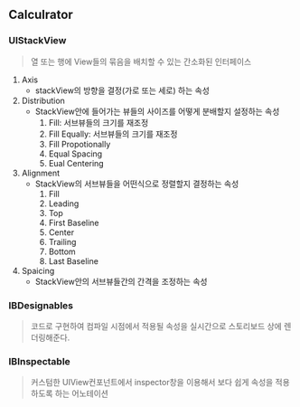 ## Calculrator

### UIStackView
> 열 또는 행에 View들의 묶음을 배치할 수 있는 간소화된 인터페이스
1. Axis
	- stackView의 방향을 결정(가로 또는 세로) 하는 속성
2. Distribution
	- StackView안에 들어가는 뷰들의 사이즈를 어떻게 분배할지 설정하는 속성
		1. Fill: 서브뷰들의 크기를 재조정
		2. Fill Equally: 서브뷰들의 크기를 재조정
		3. Fill Propotionally
		4. Equal Spacing
		5. Eual Centering
3. Alignment
	- StackView의 서브뷰들을 어떤식으로 정렬할지 결정하는 속성
		1. Fill
		2. Leading
		3. Top
		4. First Baseline
		5. Center
		6. Trailing
		7. Bottom
		8. Last Baseline
4. Spaicing
	- StackView안의 서브뷰들간의 간격을 조정하는 속성

### IBDesignables
>코드로 구현하여 컴파일 시점에서 적용될 속성을 실시간으로 스토리보드 상에 렌더링해준다.


### IBInspectable
>커스텀한 UIView컨포넌트에서 inspector창을 이용해서 보다 쉽게 속성을 적용하도록 하는 어노테이션
